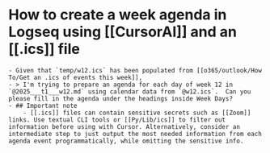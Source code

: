 # How to create a week agenda in Logseq using [[CursorAI]] and an [[.ics]] file
	- Given that `temp/w12.ics` has been populated from [[o365/outlook/How To/Get an .ics of events this week]],
	- > I'm trying to prepare an agenda for each day of week 12 in `@2025___t1___w12.md` using calendar data from `@w12.ics`.  Can you please fill in the agenda under the headings inside Week Days?
	- ## Important note
		- [[.ics]] files can contain sensitive secrets such as [[Zoom]] links. Use textual CLI tools or [[Py/Lib/ics]] to filter out information before using with Cursor. Alternatively, consider an intermediate step to just output the most needed information from each agenda event programmatically, while omitting the sensitive info.
